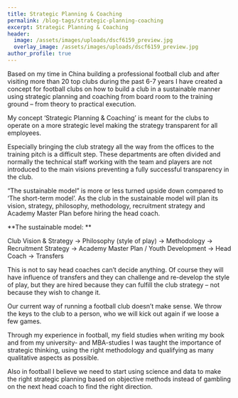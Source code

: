 ```yaml
---
title: Strategic Planning & Coaching
permalink: /blog-tags/strategic-planning-coaching
excerpt: Strategic Planning & Coaching
header:
  image: /assets/images/uploads/dscf6159_preview.jpg
  overlay_image: /assets/images/uploads/dscf6159_preview.jpg
author_profile: true
---
```

Based on my time in China building a professional football club and after visiting more than 20 top clubs during the past 6-7 years I have created a concept for football clubs on how to build a club in a sustainable manner using strategic planning and coaching from board room to the training ground – from theory to practical execution.

My concept ‘Strategic Planning & Coaching’ is meant for the clubs to operate on a more strategic level making the strategy transparent for all employees.

Especially bringing the club strategy all the way from the offices to the training pitch is a difficult step. These departments are often divided and normally the technical staff working with the team and players are not introduced to the main visions preventing a fully successful transparency in the club.

“The sustainable model” is more or less turned upside down compared to ‘The short-term model’. As the club in the sustainable model will plan its vision, strategy, philosophy, methodology, recruitment strategy and Academy Master Plan before hiring the head coach.

**The sustainable model: **

Club Vision & Strategy → Philosophy (style of play) → Methodology → Recruitment Strategy → Academy Master Plan / Youth Development → Head Coach → Transfers 

This is not to say head coaches can’t decide anything. Of course they will have influence of transfers and they can challenge and re-develop the style of play, but they are hired because they can fulfill the club strategy – not because they wish to change it.

Our current way of running a football club doesn’t make sense. We throw the keys to the club to a person, who we will kick out again if we loose a few games.

Through my experience in football, my field studies when writing my book and from my university- and MBA-studies I was taught the importance of strategic thinking, using the right methodology and qualifying as many qualitative aspects as possible.

Also in football I believe we need to start using science and data to make the right strategic planning based on objective methods instead of gambling on the next head coach to find the right direction.
